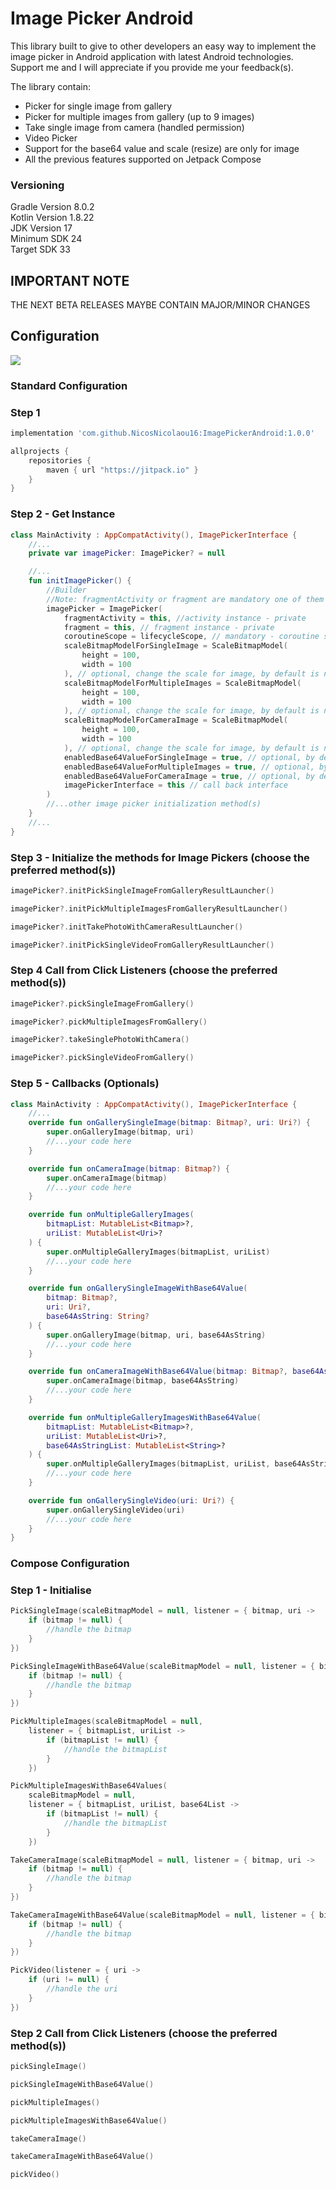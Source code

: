 # Image Picker Android

This library built to give to other developers an easy way to implement the image picker in Android
application with latest Android technologies.
Support me and I will appreciate if you provide me your feedback(s).

The library contain:

- Picker for single image from gallery
- Picker for multiple images from gallery (up to 9 images)
- Take single image from camera (handled permission)
- Video Picker
- Support for the base64 value and scale (resize) are only for image
- All the previous features supported on Jetpack Compose

### Versioning

Gradle Version 8.0.2 <br />
Kotlin Version 1.8.22 <br />
JDK Version 17 <br />
Minimum SDK 24 <br />
Target SDK 33 <br />

## IMPORTANT NOTE

THE NEXT BETA RELEASES MAYBE CONTAIN MAJOR/MINOR CHANGES

## Configuration

[![](https://jitpack.io/v/NicosNicolaou16/ImagePickerAndroid.svg)](https://jitpack.io/#NicosNicolaou16/ImagePickerAndroid)

### Standard Configuration

### Step 1

```Groovy
implementation 'com.github.NicosNicolaou16:ImagePickerAndroid:1.0.0'
```

```Groovy
allprojects {
    repositories {
        maven { url "https://jitpack.io" }
    }
}
```

### Step 2 - Get Instance

```Kotlin
class MainActivity : AppCompatActivity(), ImagePickerInterface {
    //...
    private var imagePicker: ImagePicker? = null

    //...
    fun initImagePicker() {
        //Builder
        //Note: fragmentActivity or fragment are mandatory one of them
        imagePicker = ImagePicker(
            fragmentActivity = this, //activity instance - private
            fragment = this, // fragment instance - private
            coroutineScope = lifecycleScope, // mandatory - coroutine scope from activity or fragment - private
            scaleBitmapModelForSingleImage = ScaleBitmapModel(
                height = 100,
                width = 100
            ), // optional, change the scale for image, by default is null
            scaleBitmapModelForMultipleImages = ScaleBitmapModel(
                height = 100,
                width = 100
            ), // optional, change the scale for image, by default is null
            scaleBitmapModelForCameraImage = ScaleBitmapModel(
                height = 100,
                width = 100
            ), // optional, change the scale for image, by default is null
            enabledBase64ValueForSingleImage = true, // optional, by default is false - private
            enabledBase64ValueForMultipleImages = true, // optional, by default is false - private
            enabledBase64ValueForCameraImage = true, // optional, by default is false - private
            imagePickerInterface = this // call back interface
        )
        //...other image picker initialization method(s)
    }
    //...
}
```

### Step 3 - Initialize the methods for Image Pickers (choose the preferred method(s))

```Kotlin
imagePicker?.initPickSingleImageFromGalleryResultLauncher()

imagePicker?.initPickMultipleImagesFromGalleryResultLauncher()

imagePicker?.initTakePhotoWithCameraResultLauncher()

imagePicker?.initPickSingleVideoFromGalleryResultLauncher()
```

### Step 4 Call from Click Listeners (choose the preferred method(s))

```Kotlin
imagePicker?.pickSingleImageFromGallery()

imagePicker?.pickMultipleImagesFromGallery()

imagePicker?.takeSinglePhotoWithCamera()

imagePicker?.pickSingleVideoFromGallery()
```

### Step 5 - Callbacks (Optionals)

```Kotlin
class MainActivity : AppCompatActivity(), ImagePickerInterface {
    //...
    override fun onGallerySingleImage(bitmap: Bitmap?, uri: Uri?) {
        super.onGalleryImage(bitmap, uri)
        //...your code here
    }

    override fun onCameraImage(bitmap: Bitmap?) {
        super.onCameraImage(bitmap)
        //...your code here
    }

    override fun onMultipleGalleryImages(
        bitmapList: MutableList<Bitmap>?,
        uriList: MutableList<Uri>?
    ) {
        super.onMultipleGalleryImages(bitmapList, uriList)
        //...your code here
    }

    override fun onGallerySingleImageWithBase64Value(
        bitmap: Bitmap?,
        uri: Uri?,
        base64AsString: String?
    ) {
        super.onGalleryImage(bitmap, uri, base64AsString)
        //...your code here
    }

    override fun onCameraImageWithBase64Value(bitmap: Bitmap?, base64AsString: String?) {
        super.onCameraImage(bitmap, base64AsString)
        //...your code here
    }

    override fun onMultipleGalleryImagesWithBase64Value(
        bitmapList: MutableList<Bitmap>?,
        uriList: MutableList<Uri>?,
        base64AsStringList: MutableList<String>?
    ) {
        super.onMultipleGalleryImages(bitmapList, uriList, base64AsStringList)
        //...your code here
    }

    override fun onGallerySingleVideo(uri: Uri?) {
        super.onGallerySingleVideo(uri)
        //...your code here
    }
}
```

### Compose Configuration

### Step 1 - Initialise

```Kotlin
PickSingleImage(scaleBitmapModel = null, listener = { bitmap, uri ->
    if (bitmap != null) {
        //handle the bitmap
    }
})

PickSingleImageWithBase64Value(scaleBitmapModel = null, listener = { bitmap, uri, base64 ->
    if (bitmap != null) {
        //handle the bitmap
    }
})

PickMultipleImages(scaleBitmapModel = null,
    listener = { bitmapList, uriList ->
        if (bitmapList != null) {
            //handle the bitmapList
        }
    })

PickMultipleImagesWithBase64Values(
    scaleBitmapModel = null,
    listener = { bitmapList, uriList, base64List ->
        if (bitmapList != null) {
            //handle the bitmapList
        }
    })

TakeCameraImage(scaleBitmapModel = null, listener = { bitmap, uri ->
    if (bitmap != null) {
        //handle the bitmap
    }
})

TakeCameraImageWithBase64Value(scaleBitmapModel = null, listener = { bitmap, uri, base64 ->
    if (bitmap != null) {
        //handle the bitmap
    }
})

PickVideo(listener = { uri ->
    if (uri != null) {
        //handle the uri
    }
})
```

### Step 2 Call from Click Listeners (choose the preferred method(s))

```Kotlin
pickSingleImage()

pickSingleImageWithBase64Value()

pickMultipleImages()

pickMultipleImagesWithBase64Value()

takeCameraImage()

takeCameraImageWithBase64Value()

pickVideo()
```